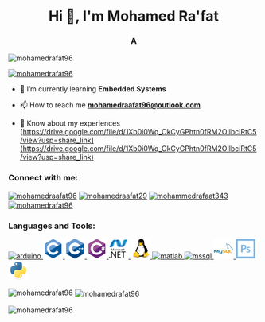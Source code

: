 <h1 align="center">Hi 👋, I'm Mohamed Ra'fat</h1>
<h3 align="center">A</h3>

<p align="left"> <img src="https://komarev.com/ghpvc/?username=mohamedrafat96&label=Profile%20views&color=0e75b6&style=flat" alt="mohamedrafat96" /> </p>

<p align="left"> <a href="https://github.com/ryo-ma/github-profile-trophy"><img src="https://github-profile-trophy.vercel.app/?username=mohamedrafat96" alt="mohamedrafat96" /></a> </p>

- 🌱 I’m currently learning **Embedded Systems**

- 📫 How to reach me **mohamedraafat96@outlook.com**

- 📄 Know about my experiences [https://drive.google.com/file/d/1Xb0i0Wq_OkCyGPhtn0fRM2OIlbciRtC5/view?usp=share_link](https://drive.google.com/file/d/1Xb0i0Wq_OkCyGPhtn0fRM2OIlbciRtC5/view?usp=share_link)

<h3 align="left">Connect with me:</h3>
<p align="left">
<a href="https://linkedin.com/in/mohamedraafat96" target="blank"><img align="center" src="https://raw.githubusercontent.com/rahuldkjain/github-profile-readme-generator/master/src/images/icons/Social/linked-in-alt.svg" alt="mohamedraafat96" height="30" width="40" /></a>
<a href="https://fb.com/mohamedraafat29" target="blank"><img align="center" src="https://raw.githubusercontent.com/rahuldkjain/github-profile-readme-generator/master/src/images/icons/Social/facebook.svg" alt="mohamedraafat29" height="30" width="40" /></a>
<a href="https://www.youtube.com/c/mohammedrafaat343" target="blank"><img align="center" src="https://raw.githubusercontent.com/rahuldkjain/github-profile-readme-generator/master/src/images/icons/Social/youtube.svg" alt="mohammedrafaat343" height="30" width="40" /></a>
<a href="https://www.hackerrank.com/mohamedrafat96" target="blank"><img align="center" src="https://raw.githubusercontent.com/rahuldkjain/github-profile-readme-generator/master/src/images/icons/Social/hackerrank.svg" alt="mohamedrafat96" height="30" width="40" /></a>
</p>

<h3 align="left">Languages and Tools:</h3>
<p align="left"> <a href="https://www.arduino.cc/" target="_blank" rel="noreferrer"> <img src="https://cdn.worldvectorlogo.com/logos/arduino-1.svg" alt="arduino" width="40" height="40"/> </a> <a href="https://www.cprogramming.com/" target="_blank" rel="noreferrer"> <img src="https://raw.githubusercontent.com/devicons/devicon/master/icons/c/c-original.svg" alt="c" width="40" height="40"/> </a> <a href="https://www.w3schools.com/cpp/" target="_blank" rel="noreferrer"> <img src="https://raw.githubusercontent.com/devicons/devicon/master/icons/cplusplus/cplusplus-original.svg" alt="cplusplus" width="40" height="40"/> </a> <a href="https://www.w3schools.com/cs/" target="_blank" rel="noreferrer"> <img src="https://raw.githubusercontent.com/devicons/devicon/master/icons/csharp/csharp-original.svg" alt="csharp" width="40" height="40"/> </a> <a href="https://dotnet.microsoft.com/" target="_blank" rel="noreferrer"> <img src="https://raw.githubusercontent.com/devicons/devicon/master/icons/dot-net/dot-net-original-wordmark.svg" alt="dotnet" width="40" height="40"/> </a> <a href="https://www.linux.org/" target="_blank" rel="noreferrer"> <img src="https://raw.githubusercontent.com/devicons/devicon/master/icons/linux/linux-original.svg" alt="linux" width="40" height="40"/> </a> <a href="https://www.mathworks.com/" target="_blank" rel="noreferrer"> <img src="https://upload.wikimedia.org/wikipedia/commons/2/21/Matlab_Logo.png" alt="matlab" width="40" height="40"/> </a> <a href="https://www.microsoft.com/en-us/sql-server" target="_blank" rel="noreferrer"> <img src="https://www.svgrepo.com/show/303229/microsoft-sql-server-logo.svg" alt="mssql" width="40" height="40"/> </a> <a href="https://www.mysql.com/" target="_blank" rel="noreferrer"> <img src="https://raw.githubusercontent.com/devicons/devicon/master/icons/mysql/mysql-original-wordmark.svg" alt="mysql" width="40" height="40"/> </a> <a href="https://www.photoshop.com/en" target="_blank" rel="noreferrer"> <img src="https://raw.githubusercontent.com/devicons/devicon/master/icons/photoshop/photoshop-line.svg" alt="photoshop" width="40" height="40"/> </a> <a href="https://www.python.org" target="_blank" rel="noreferrer"> <img src="https://raw.githubusercontent.com/devicons/devicon/master/icons/python/python-original.svg" alt="python" width="40" height="40"/> </a> </p>

<p><img align="left" src="https://github-readme-stats.vercel.app/api/top-langs?username=mohamedrafat96&show_icons=true&locale=en&layout=compact" alt="mohamedrafat96" /></p>

<p>&nbsp;<img align="center" src="https://github-readme-stats.vercel.app/api?username=mohamedrafat96&show_icons=true&locale=en" alt="mohamedrafat96" /></p>

<p><img align="center" src="https://github-readme-streak-stats.herokuapp.com/?user=mohamedrafat96&" alt="mohamedrafat96" /></p>

